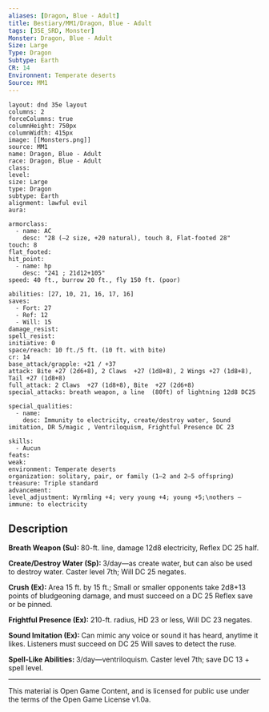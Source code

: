 ```yaml
---
aliases: [Dragon, Blue - Adult]
title: Bestiary/MM1/Dragon, Blue - Adult
tags: [35E_SRD, Monster]
Monster: Dragon, Blue - Adult
Size: Large
Type: Dragon
Subtype: Earth
CR: 14
Environnent: Temperate deserts
Source: MM1
---
```


```statblock
layout: dnd 35e layout
columns: 2
forceColumns: true
columnHeight: 750px
columnWidth: 415px
image: [[Monsters.png]]
source: MM1
name: Dragon, Blue - Adult
race: Dragon, Blue - Adult
class: 
level: 
size: Large
type: Dragon
subtype: Earth
alignment: lawful evil
aura: 

armorclass:
  - name: AC
    desc: "28 (–2 size, +20 natural), touch 8, Flat-footed 28"
touch: 8
flat_footed: 
hit_point:
  - name: hp
    desc: "241 ; 21d12+105"
speed: 40 ft., burrow 20 ft., fly 150 ft. (poor)

abilities: [27, 10, 21, 16, 17, 16]
saves:
  - Fort: 27
  - Ref: 12
  - Will: 15
damage_resist: 
spell_resist: 
initiative: 0
space/reach: 10 ft./5 ft. (10 ft. with bite)
cr: 14
base_attack/grapple: +21 / +37
attack: Bite +27 (2d6+8), 2 Claws  +27 (1d8+8), 2 Wings +27 (1d8+8), Tail +27 (1d8+8)
full_attack: 2 Claws  +27 (1d8+8), Bite  +27 (2d6+8)
special_attacks: breath weapon, a line  (80ft) of lightning 12d8 DC25

special_qualities:
  - name: 
    desc: Immunity to electricity, create/destroy water, Sound imitation, DR 5/magic , Ventriloquism, Frightful Presence DC 23

skills:
  - Aucun
feats: 
weak: 
environment: Temperate deserts
organization: solitary, pair, or family (1–2 and 2–5 offspring)
treasure: Triple standard
advancement: 
level_adjustment: Wyrmling +4; very young +4; young +5;\nothers —
immune: to electricity
```

## Description

<p>
						<b>Breath Weapon (Su): </b>80-ft. line, damage 12d8 electricity, Reflex DC 25 half.</p>
<p>
						<b>Create/Destroy Water (Sp): </b>3/day—as create water, but can also be used to destroy water. Caster level 7th; Will DC 25 negates.</p>
<p>
						<b>Crush (Ex): </b>Area 15 ft. by 15 ft.; Small or smaller opponents take 2d8+13 points of bludgeoning damage, and must succeed on a DC 25 Reflex save or be pinned.</p>
<p>
						<b>Frightful Presence (Ex): </b>210-ft. radius, HD 23 or less, Will DC 23 negates.</p>
<p>
						<b>Sound Imitation (Ex): </b>Can mimic any voice or sound it has heard, anytime it likes. Listeners must succeed on DC 25 Will saves to detect the ruse.</p>
<p>
						<b>Spell-Like Abilities: </b>3/day—ventriloquism. Caster level 7th; save DC 13 + spell level.</p>

---

This material is Open Game Content, and is licensed for public use under
the terms of the Open Game License v1.0a.
